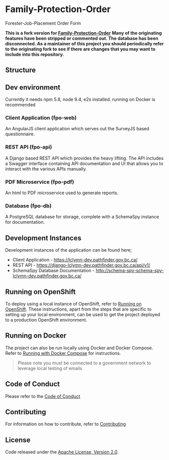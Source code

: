 # Family-Protection-Order
Forester-Job-Placement Order Form

__This is a fork version for [Family-Protection-Order]( https://github.com/bcgov/Family-Protection-Order )__
__Many of the originating features have been stripped or commented out. The database has been disconnected. As a maintainer of this project you should periodically refer to the originating fork to see if there are changes that you may want to include into this repository.__

## Structure

## Dev environment
Currently it needs npm 5.8, node 9.4, e2s installed. 
running on Docker is recommended

### Client Application (fpo-web)
An AngularJS client application which serves out the SurveyJS based questionnaire.

###	REST API (fpo-api)
A Django based REST API which provides the heavy lifting.  The API includes a Swagger interface containing API documentation and UI that allows you to interact with the various APIs manually.

### PDF Microservice (fpo-pdf)
An html to PDF microservice used to generate reports.

###	Database (fpo-db)
A PostgreSQL database for storage, complete with a SchemaSpy instance for documentation.

## Development Instances

Development instances of the application can be found here;
* Client Application - https://lclymn-dev.pathfinder.gov.bc.ca/
* REST API - https://django-lclymn-dev.pathfinder.gov.bc.ca/api/v1/
* SchemaSpy Database Documentation - http://schema-spy-schema-spy-lclymn-dev.pathfinder.gov.bc.ca/

## Running on OpenShift

To deploy using a local instance of OpenShift, refer to [Running on OpenShift](./RunningOnOpenShift.md).  These instructions, apart from the steps that are specific to setting up your local environment, can be used to get the project deployed to a production OpenShift environment.

## Running on Docker

The project can also be run locally using Docker and Docker Compose.  Refer to [Running with Docker Compose](./docker/README.md) for instructions.

> Please note you must be connected to a government network to leverage local testing of emails

## Code of Conduct

Please refer to the [Code of Conduct](./CODE_OF_CONDUCT.md) 

## Contributing

For information on how to contribute, refer to [Contributing](CONTRIBUTING.md)

## License

Code released under the [Apache License, Version 2.0](./LICENSE).
